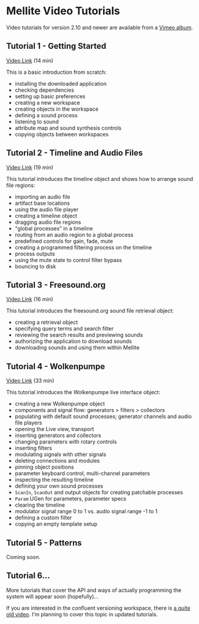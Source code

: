 # Mellite Video Tutorials

Video tutorials for version 2.10 and newer are available from a [Vimeo album](https://vimeo.com/album/4473871).

## Tutorial 1 - Getting Started

[Video Link](https://vimeo.com/208302767) (14 min)

This is a basic introduction from scratch:

 - installing the downloaded application
 - checking dependencies
 - setting up basic preferences
 - creating a new workspace
 - creating objects in the workspace
 - defining a sound process
 - listening to sound
 - attribute map and sound synthesis controls
 - copying objects between workspaces

## Tutorial 2 - Timeline and Audio Files

[Video Link](https://vimeo.com/208354987) (19 min)

This tutorial introduces the timeline object and shows how to arrange sound file regions:

 - importing an audio file
 - artifact base locations
 - using the audio file player
 - creating a timeline object
 - dragging audio file regions
 - "global processes" in a timeline
 - routing from an audio region to a global process
 - predefined controls for gain, fade, mute
 - creating a programmed filtering process on the timeline
 - process outputs
 - using the mute state to control filter bypass
 - bouncing to disk

## Tutorial 3 - Freesound.org

[Video Link](https://vimeo.com/216298165) (16 min)

This tutorial introduces the freesound.org sound file retrieval object:

 - creating a retrieval object
 - specifying query terms and search filter
 - reviewing the search results and previewing sounds
 - authorizing the application to download sounds
 - downloading sounds and using them within Mellite

## Tutorial 4 - Wolkenpumpe

[Video Link](https://vimeo.com/222107666) (33 min)

This tutorial introduces the Wolkenpumpe live interface object:

 - creating a new Wolkenpumpe object
 - components and signal flow: generators > filters > collectors
 - populating with default sound processes; generator channels and audio file players
 - opening the Live view, transport
 - inserting generators and collectors
 - changing parameters with rotary controls
 - inserting filters
 - modulating signals with other signals
 - deleting connections and modules
 - pinning object positions
 - parameter keyboard control, multi-channel parameters
 - inspecting the resulting timeline
 - defining your own sound processes
 - `ScanIn`, `ScanOut` and output objects for creating patchable processes
 - `Param` UGen for parameters, parameter specs
 - clearing the timeline
 - modulator signal range 0 to 1 vs. audio signal range -1 to 1
 - defining a custom filter
 - copying an empty template setup

## Tutorial 5 - Patterns

Coming soon.

## Tutorial 6...

More tutorials that cover the API and ways of actually programming the system will appear soon (hopefully)...

If you are interested in the confluent versioning workspace, there is [a quite old video](https://vimeo.com/86202332).
I'm planning to cover this topic in updated tutorials.
